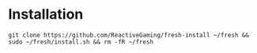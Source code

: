 # Installation
`git clone https://github.com/ReactiveGaming/fresh-install ~/fresh && sudo ~/fresh/install.sh && rm -fR ~/fresh`
